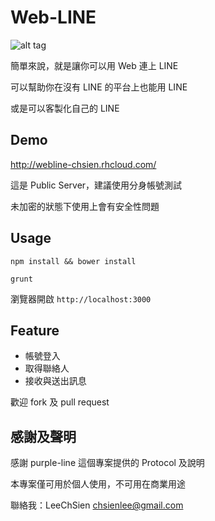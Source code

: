 Web-LINE
==============

![alt tag](https://cloud.githubusercontent.com/assets/1298784/7665406/912ee914-fbe7-11e4-85ec-7cc6f0ce0b09.png)

簡單來說，就是讓你可以用 Web 連上 LINE

可以幫助你在沒有 LINE 的平台上也能用 LINE

或是可以客製化自己的 LINE

Demo
------------

http://webline-chsien.rhcloud.com/

這是 Public Server，建議使用分身帳號測試

未加密的狀態下使用上會有安全性問題

Usage
------------

```
npm install && bower install
```

```
grunt
```

瀏覽器開啟 `http://localhost:3000`

Feature
------------

* 帳號登入
* 取得聯絡人
* 接收與送出訊息

歡迎 fork 及 pull request

感謝及聲明
------------
感謝 purple-line 這個專案提供的 Protocol 及說明

本專案僅可用於個人使用，不可用在商業用途

聯絡我：LeeChSien <chsienlee@gmail.com>
